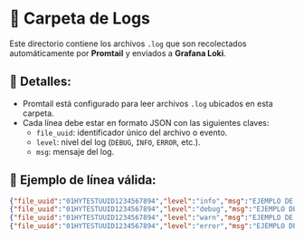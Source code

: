 # 📂 Carpeta de Logs

Este directorio contiene los archivos `.log` que son recolectados automáticamente por **Promtail** y enviados a **Grafana Loki**.

## 📌 Detalles:

- Promtail está configurado para leer archivos `.log` ubicados en esta carpeta.
- Cada línea debe estar en formato JSON con las siguientes claves:
  - `file_uuid`: identificador único del archivo o evento.
  - `level`: nivel del log (`DEBUG`, `INFO`, `ERROR`, etc.).
  - `msg`: mensaje del log.

## 📝 Ejemplo de línea válida:

```json
{"file_uuid":"01HYTESTUUID1234567894","level":"info","msg":"EJEMPLO DE LOG1"}
{"file_uuid":"01HYTESTUUID1234567894","level":"debug","msg":"EJEMPLO DE LOG1"}
{"file_uuid":"01HYTESTUUID1234567894","level":"warn","msg":"EJEMPLO DE LOG1"}
{"file_uuid":"01HYTESTUUID1234567894","level":"error","msg":"EJEMPLO DE LOG1"}
```
